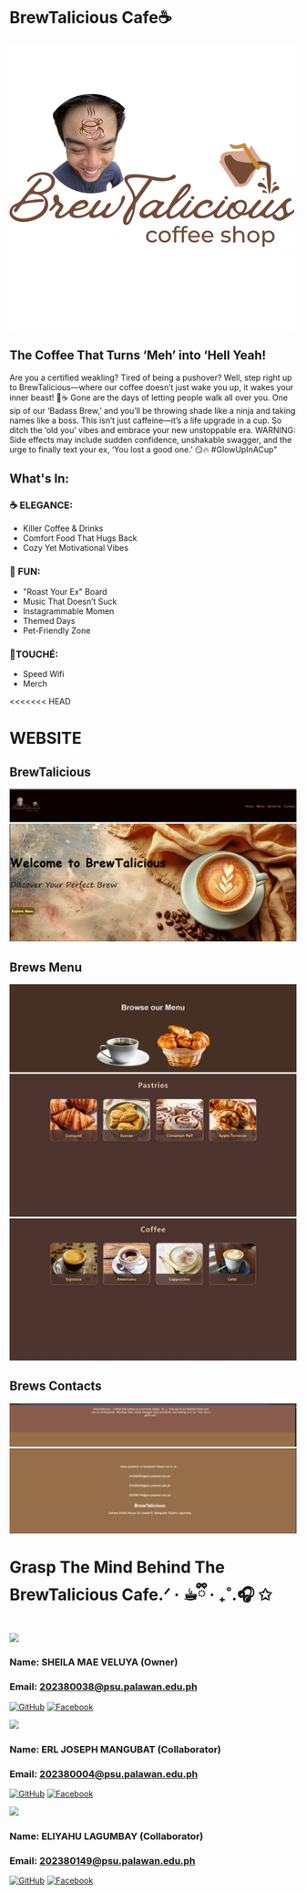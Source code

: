 # BrewTalicious Cafe☕ 
![Come and Dine](img/Erlybrid.png)

## The Coffee That Turns ‘Meh’ into ‘Hell Yeah!
Are you a certified weakling? Tired of being a pushover? Well, step right up to BrewTalicious—where our coffee doesn’t just wake you up, it wakes your inner beast! 🐯☕ Gone are the days of letting people walk all over you. One sip of our ‘Badass Brew,’ and you’ll be throwing shade like a ninja and taking names like a boss. This isn’t just caffeine—it’s a life upgrade in a cup. So ditch the ‘old you’ vibes and embrace your new unstoppable era. WARNING: Side effects may include sudden confidence, unshakable swagger, and the urge to finally text your ex, ‘You lost a good one.’ 😏🔥 #GlowUpInACup"

## What's In:
### ☕ ELEGANCE:
* Killer Coffee & Drinks
* Comfort Food That Hugs Back
* Cozy Yet Motivational Vibes 
### 🎉 FUN:
* "Roast Your Ex" Board
* Music That Doesn’t Suck
* Instagrammable Momen
* Themed Days
* Pet-Friendly Zone
### 💅TOUCHÉ:
* Speed Wifi
* Merch

<<<<<<< HEAD

# WEBSITE

## BrewTalicious
![](img/s.png)
![](img/h.png)

## Brews Menu
![](img/br.jpg)
![](img/past.jpg)
![](img/kap.jpg)

## Brews Contacts
![](img/abt.jpg)
![](img/cont.jpg)


# Grasp The Mind Behind The BrewTalicious Cafe.ᐟ · ☕︎ྀི · ₊˚.🎧 ✩

[![](https://github.com/Shirajuana.png?size=420)](https://github.com/Shirajuana)
### Name: SHEILA MAE VELUYA  (Owner)
### Email: 202380038@psu.palawan.edu.ph
[![GitHub](https://img.shields.io/badge/-GitHub-181717?logo=github&logoColor=white&style=for-the-badge)](https://github.com/Shirajuana)
[![Facebook](https://img.shields.io/badge/-Facebook-1877F2?logo=facebook&logoColor=white&style=for-the-badge)](https://facebook.com/shielamae.veluya)

[![](https://github.com/Erlybird21.png?size=10)](https://github.com/Erlybird21)
### Name: ERL JOSEPH MANGUBAT (Collaborator)
### Email: 202380004@psu.palawan.edu.ph
[![GitHub](https://img.shields.io/badge/-GitHub-181717?logo=github&logoColor=white&style=for-the-badge)](https://github.com/Erlybird21)
[![Facebook](https://img.shields.io/badge/-Facebook-1877F2?logo=facebook&logoColor=white&style=for-the-badge)](https://facebook.com/erljoseph.mangubat)

[![](https://github.com/ygglue.png?size=10)](https://github.com/ygglue)
### Name: ELIYAHU LAGUMBAY (Collaborator)
### Email: 202380149@psu.palawan.edu.ph
[![GitHub](https://img.shields.io/badge/-GitHub-181717?logo=github&logoColor=white&style=for-the-badge)](https://github.com/ygglue)
[![Facebook](https://img.shields.io/badge/-Facebook-1877F2?logo=facebook&logoColor=white&style=for-the-badge)](https://facebook.com/eliyahu.lagumbay)




